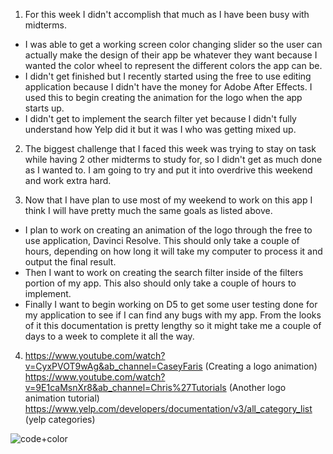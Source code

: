 1. For this week I didn't accomplish that much as I have been busy with midterms.
- I was able to get a working screen color changing slider so the user can actually make the design of their app be whatever they want because I wanted the color wheel to represent the different colors the app can be.
- I didn't get finished but I recently started using the free to use editing application because I didn't have the money for Adobe After Effects. I used this to begin creating the animation for the logo when the app starts up.
- I didn't get to implement the search filter yet because I didn't fully understand how Yelp did it but it was I who was getting mixed up.

2. The biggest challenge that I faced this week was trying to stay on task while having 2 other midterms to study for, so I didn't get as much done as I wanted to. I am going to try and put it into overdrive this weekend and work extra hard.

3. Now that I have plan to use most of my weekend to work on this app I think I will have pretty much the same goals as listed above.
- I plan to work on creating an animation of the logo through the free to use application, Davinci Resolve. This should only take a couple of hours, depending on how long it will take my computer to process it and output the final result.
- Then I want to work on creating the search filter inside of the filters portion of my app. This also should only take a couple of hours to implement.
- Finally I want to begin working on D5 to get some user testing done for my application to see if I can find any bugs with my app. From the looks of it this documentation is pretty lengthy so it might take me a couple of days to a week to complete it all the way.

4. https://www.youtube.com/watch?v=CyxPVOT9wAg&ab_channel=CaseyFaris (Creating a logo animation)
https://www.youtube.com/watch?v=9E1caMsnXr8&ab_channel=Chris%27Tutorials (Another logo animation tutorial)
https://www.yelp.com/developers/documentation/v3/all_category_list (yelp categories)

![code+color](https://user-images.githubusercontent.com/46610322/116744817-c6469580-a9c8-11eb-8e67-77e29d615d0b.png)
